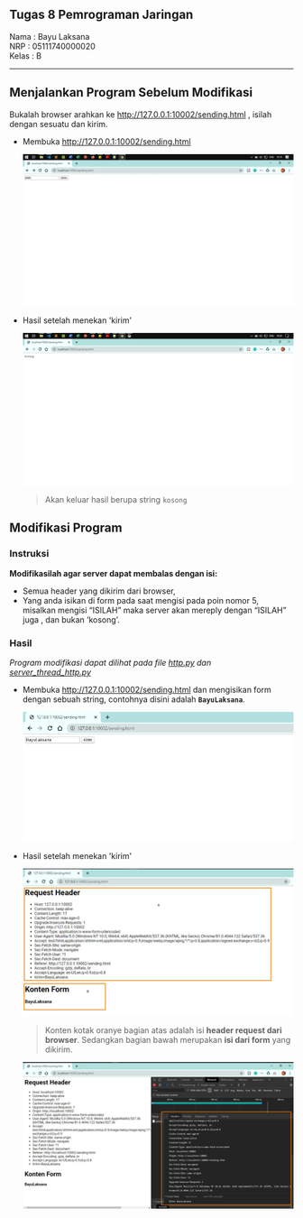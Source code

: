 ## Tugas 8 Pemrograman Jaringan

Nama  : Bayu Laksana<br>
NRP   : 05111740000020<br>
Kelas : B

----

## Menjalankan Program Sebelum Modifikasi

Bukalah browser arahkan ke http://127.0.0.1:10002/sending.html , isilah dengan sesuatu dan kirim.

- Membuka http://127.0.0.1:10002/sending.html

    ![](img/img-1.jpg)

- Hasil setelah menekan 'kirim'

    ![](img/img-2.jpg)

    > Akan keluar hasil berupa string `kosong`

## Modifikasi Program

### Instruksi

**Modifikasilah agar server dapat membalas dengan isi:**

- Semua header yang dikirim dari browser,
- Yang anda isikan di form pada saat mengisi pada poin nomor 5, misalkan mengisi “ISILAH” maka server akan mereply dengan “ISILAH” juga , dan bukan ‘kosong’.

### Hasil

*Program modifikasi dapat dilihat pada file [http.py](http.py) dan [server_thread_http.py](server_thread_http.py)*

- Membuka http://127.0.0.1:10002/sending.html dan mengisikan form dengan sebuah string, contohnya disini adalah **`BayuLaksana`**.

    ![](img/img-3.jpg)

- Hasil setelah menekan 'kirim'

    ![](img/img-4.jpg)

    > Konten kotak oranye bagian atas adalah isi **header request dari browser**. Sedangkan bagian bawah merupakan **isi dari form** yang dikirim.

    
    ![](img/img-6.jpg)
